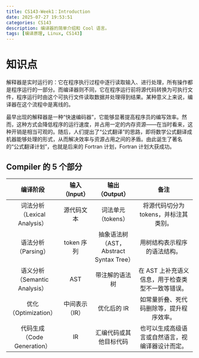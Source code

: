 ```yaml
---
title: CS143-Week1：Introduction
date: 2025-07-27 19:53:51
categories: CS143
description: 编译器的简单介绍和 Cool 语言。
tags: [编译原理, Linux, CS143]
---
```

# 知识点
解释器是实时运行的：它在程序执行过程中逐行读取输入、进行处理，所有操作都是程序运行的一部分。而编译器则不同，它在程序运行前将源代码转换为可执行文件，程序运行时由这个可执行文件读取数据并处理得到结果。某种意义上来说，编译器在这个流程中是离线的。

最早出现的解释器是一种“快速编码器”，它能够显著提高程序员的编写效率。然而，这种方式会降低程序的运行速度，并占用一定的内存资源——在当时看来，这种开销是相当可观的。随后，人们提出了“公式翻译”的思路，即将数学公式翻译成机器能够处理的形式，从而解决效率与资源占用之间的矛盾。由此诞生了著名的“公式翻译计划”，也就是后来的 Fortran 计划，Fortran 计划大获成功。

## Compiler 的 5 个部分

<table>
  <thead>
    <tr>
        <th width="20%">编译阶段</th>
        <th width="13%">输入（Input）</th>
        <th width="25%">输出（Output）</th>
        <th width="42%">备注</th>
    </tr>
  </thead>
  <tbody>
    <tr>
      <td align="center">词法分析<br>（Lexical Analysis）</td>
      <td align="center">源代码文本</td>
      <td align="center">词法单元<br>（tokens）</td>
      <td align="center">将源代码切分为 tokens，并标注其类别。</td>
    </tr>
    <tr>
      <td align="center">语法分析（Parsing）</td>
      <td align="center">token 序列</td>
      <td align="center">抽象语法树<br>（AST，Abstract Syntax Tree）</td>
      <td align="center">用树结构表示程序的语法结构。</td>
    </tr>
    <tr>
      <td align="center">语义分析<br>（Semantic Analysis）</td>
      <td align="center">AST</td>
      <td align="center">带注解的语法树</td>
      <td align="center">在 AST 上补充语义信息，用于检查类型不一致等错误。</td>
    </tr>
    <tr>
      <td align="center">优化<br>（Optimization）</td>
      <td align="center">中间表示<br>（IR）</td>
      <td align="center">优化后的 IR</td>
      <td align="center">如常量折叠、死代码删除等，提升程序效率。</td>
    </tr>
    <tr>
      <td align="center">代码生成<br>（Code Generation）</td>
      <td align="center">IR</td>
      <td align="center">汇编代码或其他目标代码</td>
      <td align="center">也可以生成高级语言或自然语言，视编译器设计而定。</td>
    </tr>
  </tbody>
</table>

